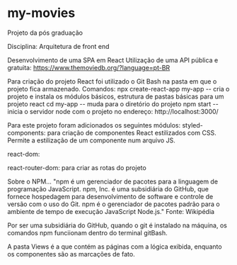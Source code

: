 # my-movies

Projeto da pós graduação

Disciplina: Arquitetura de front end

Desenvolvimento de uma SPA em React
Utilização de uma API pública e gratuita: https://www.themoviedb.org/?language=pt-BR

Para criação do projeto React foi utilizado o Git Bash na pasta em que o projeto fica armazenado.
Comandos:
npx create-react-app my-app -- cria o projeto e instala os módulos básicos, estrutura de pastas básicas para um projeto react
cd my-app -- muda para o diretório do projeto
npm start -- inicia o servidor node com o projeto no endereço: http://localhost:3000/

Para este projeto foram adicionados os seguintes módulos:
styled-components: para criação de componentes React estilizados com CSS. Permite a estilização de um componente num arquivo JS.

react-dom: 

react-router-dom: para criar as rotas do projeto

Sobre o NPM...
"npm é um gerenciador de pacotes para a linguagem de programação JavaScript. npm, Inc. é uma subsidiária do GitHub, que fornece hospedagem para desenvolvimento de software e controle de versão com o uso do Git. npm é o gerenciador de pacotes padrão para o ambiente de tempo de execução JavaScript Node.js." Fonte: Wikipédia

Por ser uma subsidiária do GitHub, quando o git é instalado na máquina, os comandos npm funciionam dentro do terminal gitBash.

A pasta Views é a que contém as páginas com a lógica exibida, enquanto os componentes são as marcações de fato.
